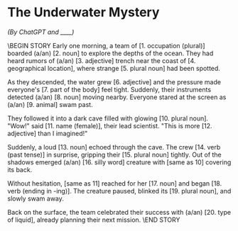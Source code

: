 # The Underwater Mystery
*(By ChatGPT and ____)*

\\BEGIN STORY
Early one morning, a team of [1. occupation (plural)] boarded (a/an) [2. noun] to explore the depths of the ocean. They had heard rumors of (a/an) [3. adjective] trench near the coast of [4. geographical location], where strange [5. plural noun] had been spotted.

As they descended, the water grew [6. adjective] and the pressure made everyone's [7. part of the body] feel tight. Suddenly, their instruments detected (a/an) [8. noun] moving nearby. Everyone stared at the screen as (a/an) [9. animal] swam past.

They followed it into a dark cave filled with glowing [10. plural noun]. "Wow!" said [11. name (female)], their lead scientist. "This is more [12. adjective] than I imagined!"

Suddenly, a loud [13. noun] echoed through the cave. The crew [14. verb (past tense)] in surprise, gripping their [15. plural noun] tightly. Out of the shadows emerged (a/an) [16. silly word] creature with [same as 10] covering its back.

Without hesitation, [same as 11] reached for her [17. noun] and began [18. verb (ending in -ing)]. The creature paused, blinked its [19. plural noun], and slowly swam away.

Back on the surface, the team celebrated their success with (a/an) [20. type of liquid], already planning their next mission.
\\END STORY